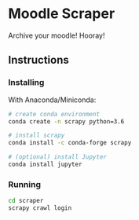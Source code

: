 # Moodle Scraper

Archive your moodle! Hooray!

## Instructions

### Installing

With Anaconda/Miniconda:

```bash
# create conda environment
conda create -n scrapy python=3.6

# install scrapy
conda install -c conda-forge scrapy

# (optional) install Jupyter
conda install jupyter
```

### Running

```bash
cd scraper
scrapy crawl login
```